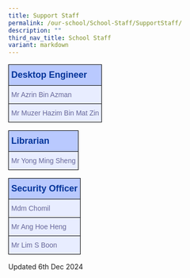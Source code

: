 ```yaml
---
title: Support Staff
permalink: /our-school/School-Staff/SupportStaff/
description: ""
third_nav_title: School Staff
variant: markdown
---
```

<style type="text/css">
.tg  {border-collapse:collapse;border-color:#aabcfe;border-spacing:0;}
.tg td{background-color:#e8edff;border-color:#aabcfe;border-style:solid;border-width:1px;color:#669;
  font-family:Arial, sans-serif;font-size:14px;overflow:hidden;padding:10px 5px;word-break:normal;}
.tg th{background-color:#b9c9fe;border-color:#aabcfe;border-style:solid;border-width:1px;color:#039;
  font-family:Arial, sans-serif;font-size:14px;font-weight:normal;overflow:hidden;padding:10px 5px;word-break:normal;}
.tg .tg-18eh{border-color:#000000;font-weight:bold;text-align:center;vertical-align:middle}
.tg .tg-s25z{border-color:#000000;font-size:18px;font-weight:bold;text-align:left;vertical-align:top}
.tg .tg-73oq{border-color:#000000;text-align:left;vertical-align:top}
</style>

<table class="tg"><tbody>
<tr><th class="tg-s25z"><b>Desktop Engineer </b></th></tr>
<tr>
</tr><tr><td class="tg-73oq">Mr Azrin Bin Azman </td></tr>
<tr><td class="tg-73oq">Mr Muzer Hazim Bin Mat Zin </td></tr>
</tbody></table>
<table class="tg"><tbody>
<tr><th class="tg-s25z"><b>Librarian </b></th></tr>
<tr>
</tr><tr><td class="tg-73oq">Mr Yong Ming Sheng </td></tr>
</tbody></table>
<table class="tg"><tbody>
<tr><th class="tg-s25z"><b>Security Officer </b></th></tr>
<tr>
</tr><tr><td class="tg-73oq">Mdm Chomil</td></tr>
<tr><td class="tg-73oq">Mr Ang Hoe Heng</td></tr>
<tr><td class="tg-73oq">Mr Lim S Boon</td></tr>
</tbody></table>

Updated 6th Dec 2024